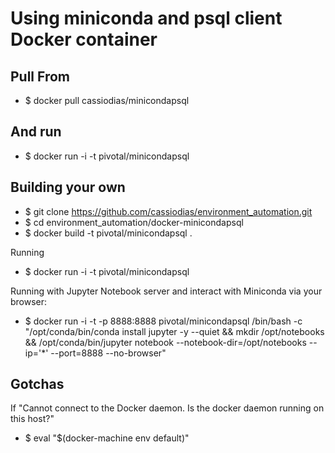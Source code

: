 # Using miniconda and psql client Docker container

## Pull From

* $ docker pull cassiodias/minicondapsql

## And run

* $ docker run -i -t pivotal/minicondapsql

## Building your own

* $ git clone https://github.com/cassiodias/environment_automation.git
* $ cd environment_automation/docker-minicondapsql
* $ docker build -t pivotal/minicondapsql .

Running
* $ docker run -i -t pivotal/minicondapsql

Running with Jupyter Notebook server and interact with Miniconda via your browser:
* $ docker run -i -t -p 8888:8888 pivotal/minicondapsql /bin/bash -c "/opt/conda/bin/conda install jupyter -y --quiet && mkdir /opt/notebooks && /opt/conda/bin/jupyter notebook --notebook-dir=/opt/notebooks --ip='*' --port=8888 --no-browser"

## Gotchas

If "Cannot connect to the Docker daemon. Is the docker daemon running on this host?"

* $ eval "$(docker-machine env default)"
